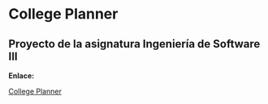 # College Planner
## Proyecto de la asignatura Ingeniería de Software III
<strong> Enlace: </strong> 

[College Planner](http://college-planner.azurewebsites.net/)

